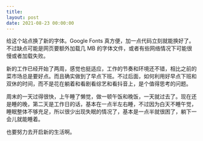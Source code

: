 ```yaml
---
title: 
layout: post
date: 2021-08-23 00:00:00
---
```


给这个站点换了新的字体。Google Fonts 真方便，加一点代码立刻就能换好了。不过缺点可能是网页要额外加载几 MB 的字体文件，或者有些网络情况下可能很慢或者加载失败。

新的工作已经开始了两周，感觉也挺适应，工作的节奏和环境还不错，相比之前的菜市场总是要好点。而且确实做到了早点下班。不过后面，如何利用好早点下班和双休的时间，而不是花在躺着和看剧看综艺和看抖音上，是个值得思考的问题。

周末的一天过得很快，上午睡了懒觉，做一顿午饭和晚饭，一天就过去了。现在还是睡的晚，第二天是工作日的话，基本在一点半左右睡，不过因为白天不睡午觉，睡眠整体不够充足，所以很少出现失眠的情况了，基本是一点半就很困了，躺下一会儿就能睡着。

也要努力去开启新的生活啊。
